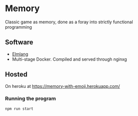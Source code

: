 # Memory
Classic game as memory, done as a foray into strictly functional programming

## Software
- [Elmlang](https://elm-lang.org/)
- Multi-stage Docker. Compiled and served through nginxg

## Hosted
On heroku at https://memory-with-emoji.herokuapp.com/

### Running the program
`npm run start`
